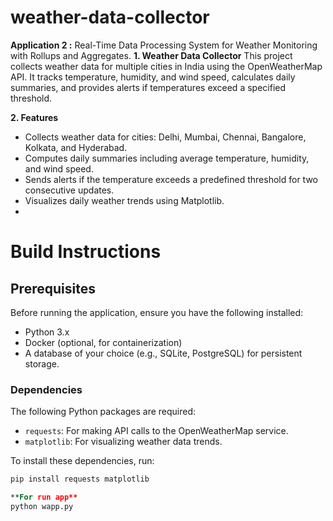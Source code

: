 # weather-data-collector
**Application 2 :**
Real-Time Data Processing System for Weather Monitoring with Rollups and Aggregates.
**1. Weather Data Collector**
This project collects weather data for multiple cities in India using the OpenWeatherMap API. It tracks temperature, humidity, and wind speed, calculates daily summaries, and provides alerts if temperatures exceed a specified threshold.

**2. Features**
- Collects weather data for cities: Delhi, Mumbai, Chennai, Bangalore, Kolkata, and Hyderabad.
- Computes daily summaries including average temperature, humidity, and wind speed.
- Sends alerts if the temperature exceeds a predefined threshold for two consecutive updates.
- Visualizes daily weather trends using Matplotlib.
- 
# Build Instructions

## Prerequisites

Before running the application, ensure you have the following installed:

- Python 3.x
- Docker (optional, for containerization)
- A database of your choice (e.g., SQLite, PostgreSQL) for persistent storage.

### Dependencies

The following Python packages are required:

- `requests`: For making API calls to the OpenWeatherMap service.
- `matplotlib`: For visualizing weather data trends.

To install these dependencies, run:
```cmd
pip install requests matplotlib

**For run app**
python wapp.py


 
